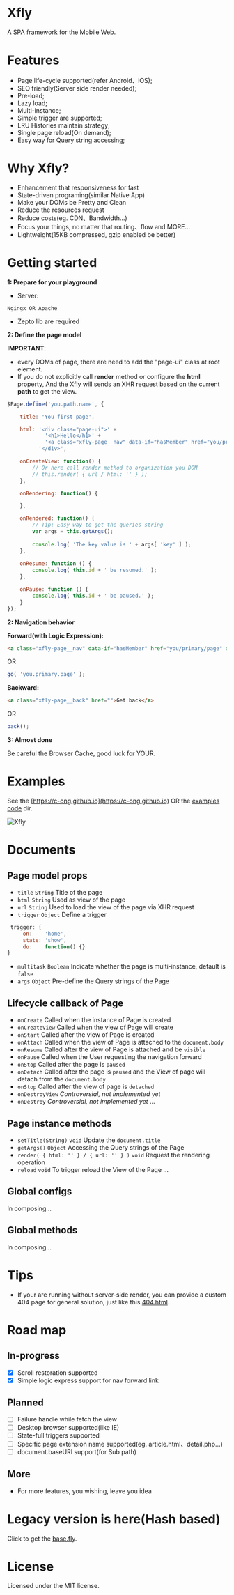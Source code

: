 # Xfly
A SPA framework for the Mobile Web.

# Features
* Page life-cycle supported(refer Android、iOS);
* SEO friendly(Server side render needed);
* Pre-load;
* Lazy load;
* Multi-instance;
* Simple trigger are supported;
* LRU Histories maintain strategy;
* Single page reload(On demand);
* Easy way for Query string accessing;

# Why Xfly?
* Enhancement that responsiveness for fast
* State-driven programing(similar Native App)
* Make your DOMs be Pretty and Clean
* Reduce the resources request
* Reduce costs(eg. CDN、Bandwidth...)
* Focus your things, no matter that routing、flow and MORE...
* Lightweight(15KB compressed, gzip enabled be better)

# Getting started
**1: Prepare for your playground**

* Server:
```smartyconfig
Ngingx OR Apache
```
* Zepto lib are required

**2: Define the page model**

**IMPORTANT**: 
* every DOMs of page, there are need to add the "page-ui" class at root element.
* If you do not explicitly call **render** method or configure the **html** property, And the Xfly will sends an XHR request based on the current **path** to get the view.
```js
$Page.define('you.path.name', {

    title: 'You first page',

    html: '<div class="page-ui">' +
            '<h1>Hello</h1>' +
            '<a class="xfly-page__nav" data-if="hasMember" href="you/primary/page" data-else-href="you/second/page">Go to the Next page</a>' +
          '</div>',

    onCreateView: function() {
        // Or here call render method to organization you DOM
        // this.render( { url / html: '' } ); 
    },

    onRendering: function() {

    },

    onRendered: function() {
        // Tip: Easy way to get the queries string
        var args = this.getArgs();
        
        console.log( 'The key value is ' + args[ 'key' ] );
    },
    
    onResume: function () {
        console.log( this.id + ' be resumed.' );
    },

    onPause: function () {
        console.log( this.id + ' be paused.' );
    }
});
```

**2: Navigation behavior**

**Forward(with Logic Expression):**
```html
<a class="xfly-page__nav" data-if="hasMember" href="you/primary/page" data-else-href="you/second/page">Go to the Next page</a>
```
OR
```js
go( 'you.primary.page' );
```
**Backward:**
```html
<a class="xfly-page__back" href="">Get back</a>
```
OR
```js
back();
```
**3: Almost done**

Be careful the Browser Cache, good luck for YOUR.


# Examples
See the [https://c-ong.github.io](https://c-ong.github.io) OR the [examples code](https://github.com/c-ong/c-ong.github.io/tree/master/js/app) dir.

![Xfly](https://github.com/c-ong/xfly/blob/master/screenshots/xfly.png?raw=true)


# Documents

## Page model props

* `title` `String` Title of the page
* `html` `String` Used as view of the page
* `url` `String` Used to load the view of the page via XHR request
* `trigger` `Object` Define a trigger 
```javascript
 trigger: { 
     on:    'home', 
     state: 'show', 
     do:    function() {} 
}
```
* `multitask` `Boolean` Indicate whether the page is multi-instance, default is `false`
* `args` `Object` Pre-define the Query strings of the Page

## Lifecycle callback of Page

* `onCreate` Called when the instance of Page is created
* `onCreateView` Called when the view of Page will create
* `onStart` Called after the view of Page is created 
* `onAttach` Called when the view of Page is attached to the `document.body` 
* `onResume` Called after the view of Page is attached and be `visible` 
* `onPause` Called when the User requesting the navigation forward 
* `onStop` Called after the page is `paused` 
* `onDetach` Called after the page is `paused` and the View of page will detach from the `document.body`
* `onStop` Called after the view of page is `detached`
* `onDestroyView` _Controversial, not implemented yet_
* `onDestroy` _Controversial, not implemented yet_
...


## Page instance methods

* `setTitle(String)` `void` Update the `document.title`
* `getArgs()` `Object` Accessing the Query strings of the Page
* `render( { html: '' } / { url: '' } )` `void` Request the rendering operation  
* `reload` `void` To trigger reload the View of the Page
...

## Global configs

In composing...

## Global methods

In composing...

# Tips
* If your are running without server-side render, you can provide a custom 404 page for general solution, just like this [404.html](https://github.com/c-ong/c-ong.github.io/blob/master/404.html).

# Road map

## In-progress

* [x] Scroll restoration supported
* [x] Simple logic express support for nav forward link

## Planned

* [ ] Failure handle while fetch the view
* [ ] Desktop browser supported(like IE)
* [ ] State-full triggers supported
* [ ] Specific page extension name supported(eg. article.html、detail.php...)
* [ ] document.baseURI support(for Sub path)

## More

* For more features, you wishing, leave you idea


# Legacy version is here(Hash based)
Click to get the [base.fly](https://github.com/c-ong/starter/tree/dev/app/scripts).




# License
Licensed under the MIT license.